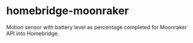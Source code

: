 # homebridge-moonraker
Motion sensor with battery level as percentage completed for Moonraker API into Homebridge.
